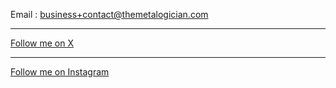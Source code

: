 Email : business+contact@themetalogician.com

---------------------

<link rel="stylesheet" href="https://cdnjs.cloudflare.com/ajax/libs/font-awesome/6.4.0/css/all.min.css">

<a href="https://x.com/thmetalogician" target="_blank">
  <i class="fa-brands fa-x-twitter"></i> Follow me on X
</a>


----------------------------

<a href="https://instagram.com/themetalogician" target="_blank">
  Follow me on Instagram
</a>
